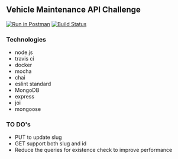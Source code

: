 ## Vehicle Maintenance API Challenge
[![Run in Postman](https://run.pstmn.io/button.svg)](https://app.getpostman.com/run-collection/ca1db85e2e778889e76a) [![Build Status](https://travis-ci.org/felipedonda/car-maintanance.svg?branch=master)](https://travis-ci.org/felipedonda/car-maintanance)

### Technologies

* node.js
* travis ci
* docker
* mocha
* chai
* eslint standard
* MongoDB
* express
* joi
* mongoose

### TO DO's

* PUT to update slug
* GET support both slug and id
* Reduce the queries for existence check to improve performance